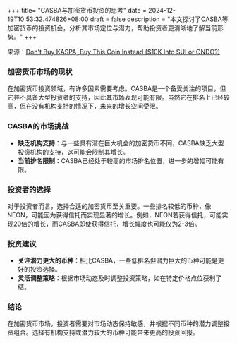 +++
title= "CASBA与加密货币投资的思考"
date = 2024-12-19T10:53:32.474826+08:00
draft = false
description = "本文探讨了CASBA等加密货币的投资机会，分析其市场定位与潜力，帮助投资者更清晰地了解当前形势。"
+++

来源：[Don't Buy KASPA, Buy This Coin Instead ($10K Into SUI or ONDO?)](https://www.youtube.com/watch?v=DzUuhf7MoB0)

### 加密货币市场的现状

在加密货币投资领域，有许多因素需要考虑。CASBA是一个备受关注的项目，但它并不具备大型投资者的支持，因此其市场表现可能有限。虽然它在排名上已经较高，但在没有机构支持的情况下，未来的增长空间受限。

### CASBA的市场挑战

- **缺乏机构支持**：与一些具有潜在巨大机会的加密货币不同，CASBA缺乏大型投资机构的支持，这可能会限制其增长。
- **当前排名限制**：CASBA已经处于较高的市场排名位置，进一步的增幅可能有限。

### 投资者的选择

对于投资者而言，选择合适的加密货币至关重要。一些排名较低的币种，像NEON，可能因为获得信托而实现显著的增长。例如，NEON若获得信托，可能实现20倍的增长，而CASBA即使获得信托，增长幅度也可能仅为2-3倍。

### 投资建议

- **关注潜力更大的币种**：相比CASBA，一些低排名但潜力巨大的币种可能是更好的投资选择。
- **灵活调整策略**：根据市场动态及时调整投资策略，如在特定价格点位获利了结。

### 结论

在加密货币市场，投资者需要对市场动态保持敏感，并根据不同币种的潜力调整投资组合。选择有机构支持或潜力较大的币种可能带来更高的投资回报。